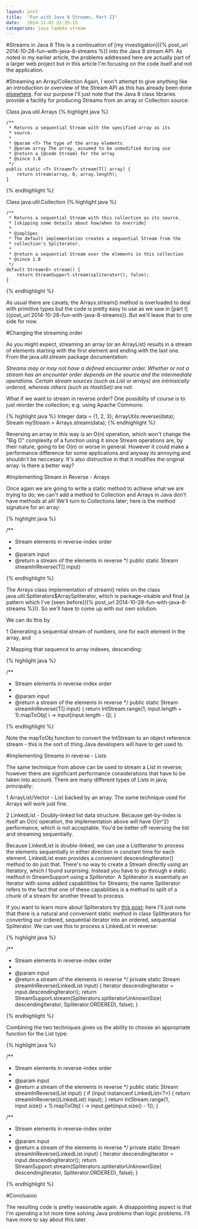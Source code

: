 ```yaml
---
layout: post
title:  "Fun with Java 8 Streams, Part II"
date:   2014-11-01 22:35:15
categories: java lambda stream
---
```


#Streams in Java 8
This is a continuation of [my investigation]({% post_url 2014-10-28-fun-with-java-8-streams %}) into the Java 8 stream API. As noted in my earlier article, the problems addressed here are actually part of a larger web project but in this article I'm focusing on the code itself and not the application.

#Streaming an Array/Collection
Again, I won't attempt to give anything like an introduction or overview of the Stream API as this has already been done [elsewhere](http://winterbe.com/posts/2014/07/31/java8-stream-tutorial-examples/).  For our purpose I'll just note that the Java 8 class libraries provide a facility for producing Streams from an array or Collection source:

Class java.util.Arrays
{% highlight java %}

    /**
     * Returns a sequential Stream with the specified array as its
     * source.
     *
     * @param <T> The type of the array elements
     * @param array The array, assumed to be unmodified during use
     * @return a {@code Stream} for the array
     * @since 1.8
     */
    public static <T> Stream<T> stream(T[] array) {
        return stream(array, 0, array.length);
    }
{% endhighlight %}

Class java.util.Collection
{% highlight java %}

    /**
     * Returns a sequential Stream with this collection as its source.
     * [skipping some details about how/when to override]
     *
     * @implSpec
     * The default implementation creates a sequential Stream from the
     * collection's Spliterator.
     *
     * @return a sequential Stream over the elements in this collection
     * @since 1.8
     */ 
    default Stream<E> stream() {
        return StreamSupport.stream(spliterator(), false);
    }
{% endhighlight %}

As usual there are cavats; the Arrays.stream() method is overloaded to deal with primitive types but the code is pretty easy to use as we saw in [part I]({post_url 2014-10-28-fun-with-java-8-streams}). But we'll leave that to one side for now. 

#Changing the streaming order

As you might expect, streaming an array (or an ArrayList) results in a stream of elements starting with the first element and ending with the last one. From the java.util.stream package documentation:

*Streams may or may not have a defined encounter order. Whether or not a stream has an encounter order depends on the source and the intermediate operations. Certain stream sources (such as List or arrays) are intrinsically ordered, whereas others (such as HashSet) are not.*

What if we want to stream in reverse order? One possiblity of course is to just reorder the collection; e.g. using Apache Commons:

{% highlight java %}
Integer data = {1, 2, 3};
ArrayUtils.reverse(data);
Stream<Integer> myStream = Arrays.stream(data);
{% endhighlight %}

Reversing an array in this way is an O(n) operation, which won't change the "Big O" complexity of a function using it since Stream operations are, by their nature, going to be O(n) or worse in general.  However it could make a performance difference for some applications and anyway its annoying and shouldn't be neccesary.  It's also distructive in that it modifies the original array.  Is there a better way?

#Implementing Stream in Reverse - Arrays

Once again we are going to write a static method to achieve what we are trying to do; we can't add a method to Collection and Arrays in Java don't have methods at all!  We'll turn to Collections later; here is the method signature for an array:

{% highlight java %}

/**
 * Stream elements in reverse-index order
 * 
 * @param input
 * @return a stream of the elements in reverse
 */
public static <T> Stream<T> streamInReverse(T[] input) 

{% endhighlight %}

The Arrays class implementation of stream() relies on the class java.util.Spliterators$ArraySpliterator, which is package-visable and final (a pattern which I've [seen before]({% post_url 2014-10-28-fun-with-java-8-streams %})).  So we'll have to come up with our own solution. 

We can do this by

1 Generating a sequential stream of numbers, one for each element in the array, and

2 Mapping that sequence to array indexes, descending:

{% highlight java %}

/**
 * Stream elements in reverse-index order
 * 
 * @param input
 * @return a stream of the elements in reverse
 */
public static <T> Stream<T> streamInReverse(T[] input) {
  return IntStream.range(1, input.length + 1).mapToObj(
    i -> input[input.length - i]);
}

{% endhighlight %}

Note the mapToObj function to convert the IntStream to an object reference stream - this is the sort of thing Java developers will have to get used to.

#Implementing Streams in reverse - Lists

The same technique from above can be used to stream a List in reverse; however there are significant performance considerations that have to be taken into account.  There are many different types of Lists in java; principally:

1 ArrayList/Vector - List backed by an array.  The same technique used for Arrays will work just fine.

2 LinkedList - Doubly-linked list data structure.  Because get-by-index is itself an O(n) operation, the implementation above will have O(n^2) performance, which is not acceptable.  You'd be better off reversing the list and streaming sequentially.

Because LinkedList is double-linked, we can use a ListIterator to process the elements sequentially in either direction in constant time for each element.  LinkedList even provides a convenient descendingIterator() method to do just that.  There's no way to create a Stream directly using an Iteratory, which I found surprising.  Instead you have to go through a static method in StreamSupport using a *Spliterator*.  A Spliterator is essentially an Iterator with some added capabilitites for Streams; the name Spliterator refers to the fact that one of these capabilities is a method to split of a chunk of a stream for another thread to process.

If you want to learn more about Spliterators try [this post](http://stackoverflow.com/questions/19235606/understanding-spliterator-collector-and-stream-in-java-8); here I'll just note that there is a natural and convenient static method in class Splitterators for converting our ordered, sequential iterator into an ordered, sequential Spliterator. We can use this to process a LinkedList in reverse:

{% highlight java %}

/**
 * Stream elements in reverse-index order
 * 
 * @param input
 * @return a stream of the elements in reverse
 */
private static <T> Stream<T> streamInReverse(LinkedList<T> input) {
  Iterator<T> descendingIterator = input.descendingIterator();
  return StreamSupport.stream(Spliterators.spliteratorUnknownSize(
    descendingIterator, Spliterator.ORDERED), false);
}

{% endhighlight %}

Combining the two techniques gives us the ability to choose an appropriate function for the List type:

{% highlight java %}

/**
 * Stream elements in reverse-index order
 * 
 * @param input
 * @return a stream of the elements in reverse
 */
public static <T> Stream<T> streamInReverse(List<T> input) {
  if (input instanceof LinkedList<?>) {
    return streamInReverse((LinkedList<T>) input);
  }
  return IntStream.range(1, input.size() + 1).mapToObj(
    i -> input.get(input.size() - 1));
}

/**
 * Stream elements in reverse-index order
 * 
 * @param input
 * @return a stream of the elements in reverse
 */
private static <T> Stream<T> streamInReverse(LinkedList<T> input) {
  Iterator<T> descendingIterator = input.descendingIterator();
  return StreamSupport.stream(Spliterators.spliteratorUnknownSize(
    descendingIterator, Spliterator.ORDERED), false);
}

{% endhighlight %}

#Conclusion

The resulting code is pretty reasonable again.  A disappointing aspect is that I'm spending a lot more time solving Java problems than logic problems.  I'll have more to say about this later.
